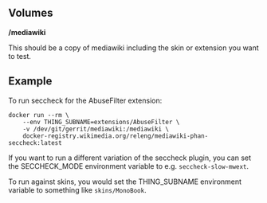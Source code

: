 ## Volumes

**/mediawiki**

This should be a copy of mediawiki including the skin or extension you want to test.


## Example

To run seccheck for the AbuseFilter extension:

```
docker run --rm \
    --env THING_SUBNAME=extensions/AbuseFilter \
    -v /dev/git/gerrit/mediawiki:/mediawiki \
    docker-registry.wikimedia.org/releng/mediawiki-phan-seccheck:latest
```

If you want to run a different variation of the seccheck plugin, you can set the
SECCHECK_MODE environment variable to e.g. `seccheck-slow-mwext`.

To run against skins, you would set the THING_SUBNAME environment variable to
something like `skins/MonoBook`.
